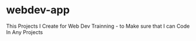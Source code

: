 # webdev-app
This Projects I Create for Web Dev Trainning - to Make sure that I can Code In Any Projects
